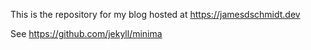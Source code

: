 This is the repository for my blog hosted at https://jamesdschmidt.dev

See https://github.com/jekyll/minima
